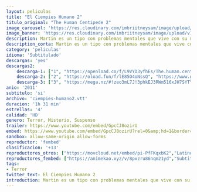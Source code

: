 ```yaml
---
layout: peliculas
title: "El Ciempies Humano 2"
titulo_original: "The Human Centipede 2"
image_carousel: 'https://res.cloudinary.com/imbriitneysam/image/upload/v1544228405/cien2-poster-min.jpg'
image_banner: 'https://res.cloudinary.com/imbriitneysam/image/upload/v1544228406/cien2-banner-min.jpg'
description: Martin es un tipo con problemas mentales que vive con su madre en un barrio pobre de Londres. Trabaja de guardia nocturno en un estacionamiento subterráneo, pasa las noches viendo una y otra vez su película favorita El Ciempies Humano pero llega a un punto que se obsesiona con ella. Ya al borde de la locura planea hacer un ciempies humano y encerrarlos en un almacén que alquila.
description_corta: Martin es un tipo con problemas mentales que vive con su madre en un barrio pobre de Londres. Trabaja de guardia nocturno en un estacionamiento subterráneo, pasa las noches viendo una y otra vez su película favorita El Ciempies Humano pero.....
category: 'peliculas'
idioma: 'Subtitulado'
descargas: 'yes'
descargas2:
    descarga-1: ["1", "https://openload.co/f/L9VYD3yfhEs/The.human.centipede.ii.2011.limited.720.bdrip.subesp.mp4", "https://www.google.com/s2/favicons?domain=openload.co","OpenLoad","https://res.cloudinary.com/imbriitneysam/image/upload/v1541473684/mexico.png", "Latino", "HD"]
    descarga-2: ["2", "https://oload.fun/f/lE85O4oNssQ", "https://www.google.com/s2/favicons?domain=openload.co","OpenLoad","https://res.cloudinary.com/imbriitneysam/image/upload/v1541473684/mexico.png", "Latino", "HD"]
    descarga-3: ["3", "https://mega.nz/#!zeo3mL7J!3phkEJ3RWm516xJH7SYTYIc8tGdHC2NWdiHethOROqw", "https://www.google.com/s2/favicons?domain=mega.nz","Mega","https://res.cloudinary.com/imbriitneysam/image/upload/v1541473684/mexico.png", "Latino", "HD"]
anio: '2011'
subtitulo: 'si'
archivo: 'ciempies-humano2.vtt'
duracion: '1h 31 min'
estrellas: '4'
calidad: 'HD'
genero: Terror, Misterio, Suspenso
trailer: https://www.youtube.com/embed/GpcCJ8ozirU
embed: https://www.youtube.com/embed/GpcCJ8ozirU?rel=0&amp;hd=1&border=0&wmode=opaque&enablejsapi=1&modestbranding=1&controls=1&showinfo=1
sandbox: allow-same-origin allow-forms
reproductor: 'fembed'
clasificacion: '+13'
reproductores_otros: ["https://movcloud.net/embed/pi-PfFKqxbK2","Latino"]
reproductores_fembed: ["https://animekao.xyz/v/8pxzru86nqm21yd","Subtitulado","https://pelispng.online/v/4lo00lzd6xo","Subtitulado"]
tags:
- Terror
twitter_text: El Ciempies Humano 2
introduction: Martin es un tipo con problemas mentales que vive con su madre en un barrio pobre de Londres. Trabaja de guardia nocturno en un estacionamiento subterráneo, pasa las noches viendo una y otra vez su película favorita El Ciempies Humano pero...
---
```



 







